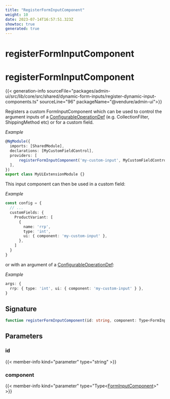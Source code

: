 ```yaml
---
title: "RegisterFormInputComponent"
weight: 10
date: 2023-07-14T16:57:51.323Z
showtoc: true
generated: true
---
```

<!-- This file was generated from the Vendure source. Do not modify. Instead, re-run the "docs:build" script -->

# registerFormInputComponent
<div class="symbol">


# registerFormInputComponent

{{< generation-info sourceFile="packages/admin-ui/src/lib/core/src/shared/dynamic-form-inputs/register-dynamic-input-components.ts" sourceLine="96" packageName="@vendure/admin-ui">}}

Registers a custom FormInputComponent which can be used to control the argument inputs
of a <a href='/typescript-api/configurable-operation-def/#configurableoperationdef'>ConfigurableOperationDef</a> (e.g. CollectionFilter, ShippingMethod etc) or for
a custom field.

*Example*

```TypeScript
@NgModule({
  imports: [SharedModule],
  declarations: [MyCustomFieldControl],
  providers: [
      registerFormInputComponent('my-custom-input', MyCustomFieldControl),
  ],
})
export class MyUiExtensionModule {}
```

This input component can then be used in a custom field:

*Example*

```TypeScript
const config = {
  // ...
  customFields: {
    ProductVariant: [
      {
        name: 'rrp',
        type: 'int',
        ui: { component: 'my-custom-input' },
      },
    ]
  }
}
```

or with an argument of a <a href='/typescript-api/configurable-operation-def/#configurableoperationdef'>ConfigurableOperationDef</a>:

*Example*

```TypeScript
args: {
  rrp: { type: 'int', ui: { component: 'my-custom-input' } },
}
```

## Signature

```TypeScript
function registerFormInputComponent(id: string, component: Type<FormInputComponent>): FactoryProvider
```
## Parameters

### id

{{< member-info kind="parameter" type="string" >}}

### component

{{< member-info kind="parameter" type="Type&#60;<a href='/admin-ui-api/custom-input-components/form-input-component#forminputcomponent'>FormInputComponent</a>&#62;" >}}

</div>
